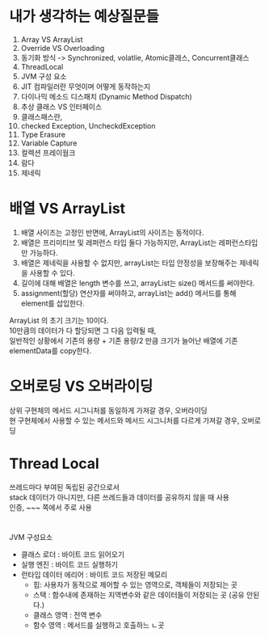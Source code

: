 # 내가 생각하는 예상질문들 


1. Array VS ArrayList 
2. Override VS Overloading
3. 동기화 방식 -> Synchronized, volatlie, Atomic클래스, Concurrent클래스 
4. ThreadLocal 
5. JVM 구성 요소
6. JIT 컴파일러란 무엇이며 어떻게 동작하는지
7. 다이나믹 메소드 디스패치 (Dynamic Method Dispatch)
8. 추상 클래스 VS 인터페이스 
9. 클래스패스란, 
10. checked Exception, UncheckdException
11. Type Erasure
12. Variable Capture
13. 컬렉션 프레이웜크
14. 람다
15. 제네릭 

# 배열 VS ArrayList

1. 배열 사이즈는 고정인 반면에, ArrayList의 사이즈는 동적이다.   
2. 배열은 프리미티브 및 레퍼런스 타입 둘다 가능하지만, ArrayList는 레퍼런스타입만 가능하다.   
3. 배열은 제네릭을 사용할 수 없지만, arrayList는 타입 안정성을 보장해주는 제네릭을 사용할 수 있다.
4. 길이에 대해 배열은 length 변수를 쓰고, arrayList는 size() 메서드를 써야한다.
5. assignment(할당) 연산자를 써야하고, arrayList는 add() 메서드를 통해 element를 삽입한다.
          
ArrayList 의 초기 크기는 10이다.        
10만큼의 데이터가 다 할당되면 그 다음 입력될 때,     
일반적인 상황에서 기존의 용량 + 기존 용량/2 만큼 크기가 늘어난 배열에 기존 elementData를 copy한다.      

# 오버로딩 VS 오버라이딩
   
상위 구현체의 메서드 시그니처를 동일하게 가져갈 경우, 오버라이딩   
현 구현체에서 사용할 수 있는 메서드와 메서드 시그니처를 다르게 가져갈 경우, 오버로딩  

# Thread Local   
쓰레드마다 부여된 독립된 공간으로서     
stack 데이터가 아니지만, 다른 쓰레드들과 데이터를 공유하지 않을 때 사용    
인증, ~~~ 쪽에서 주로 사용

# 

JVM 구성요소 

* 클래스 로더 : 바이트 코드 읽어오기 
* 실행 엔진 : 바이트 코드 실행하기 
* 런타입 데이터 에리어 : 바이트 코드 저장된 메모리 
    * 힙: 사용자가 동적으로 제어할 수 있는 영역으로, 객체들이 저장되는 곳 
    * 스택 : 함수내에 존재하는 지역변수와 같은 데이터들이 저장되는 곳 (공유 안된다.)  
    * 클래스 영역 : 전역 변수
    * 함수 영역 : 메서드를 실행하고 호출하느 ㄴ곳  


